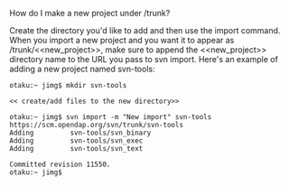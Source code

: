 How do I make a new project under /trunk?

Create the directory you'd like to add and then use the import command. When you import a new project and you want it to appear as /trunk/<<new_project>>, make sure to append the <<new_project>> directory name to the URL you pass to svn import. Here's an example of adding a new project named svn-tools:

    otaku:~ jimg$ mkdir svn-tools

    << create/add files to the new directory>>

    otaku:~ jimg$ svn import -m "New import" svn-tools https://scm.opendap.org/svn/trunk/svn-tools
    Adding         svn-tools/svn_binary
    Adding         svn-tools/svn_exec
    Adding         svn-tools/svn_text

    Committed revision 11550.
    otaku:~ jimg$ 